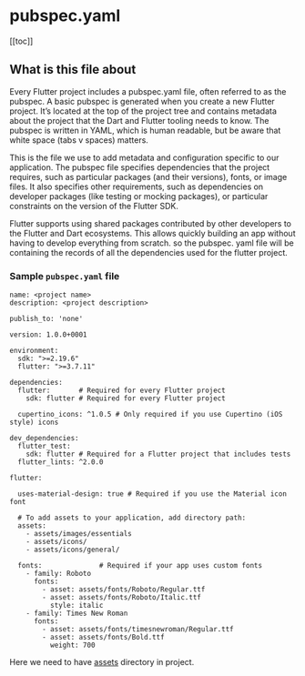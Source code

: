 # pubspec.yaml

[[toc]]

## What is this file about

Every Flutter project includes a pubspec.yaml file, often referred to as the pubspec. A basic pubspec is generated when you create a new Flutter project. It’s located at the top of the project tree and contains metadata about the project that the Dart and Flutter tooling needs to know. The pubspec is written in YAML, which is human readable, but be aware that white space (tabs v spaces) matters.

This is the file we use to add metadata and configuration specific to our application. The pubspec file specifies dependencies that the project requires, such as particular packages (and their versions), fonts, or image files. It also specifies other requirements, such as dependencies on developer packages (like testing or mocking packages), or particular constraints on the version of the Flutter SDK.

Flutter supports using shared packages contributed by other developers to the Flutter and Dart ecosystems. This allows quickly building an app without having to develop everything from scratch. so the pubspec. yaml file will be containing the records of all the dependencies used for the flutter project.

### Sample `pubspec.yaml` file
```
name: <project name>
description: <project description>

publish_to: 'none'

version: 1.0.0+0001

environment:
  sdk: ">=2.19.6"
  flutter: ">=3.7.11"

dependencies:
  flutter:       # Required for every Flutter project
    sdk: flutter # Required for every Flutter project

  cupertino_icons: ^1.0.5 # Only required if you use Cupertino (iOS style) icons

dev_dependencies:
  flutter_test:
    sdk: flutter # Required for a Flutter project that includes tests
  flutter_lints: ^2.0.0

flutter:

  uses-material-design: true # Required if you use the Material icon font

  # To add assets to your application, add directory path:
  assets:
    - assets/images/essentials
    - assets/icons/
    - assets/icons/general/

  fonts:              # Required if your app uses custom fonts
    - family: Roboto
      fonts:
        - asset: assets/fonts/Roboto/Regular.ttf
        - asset: assets/fonts/Roboto/Italic.ttf
          style: italic
    - family: Times New Roman
      fonts:
        - asset: assets/fonts/timesnewroman/Regular.ttf
        - asset: assets/fonts/Bold.ttf
          weight: 700
```

Here we need to have [assets](./d_assets.md) directory in project.